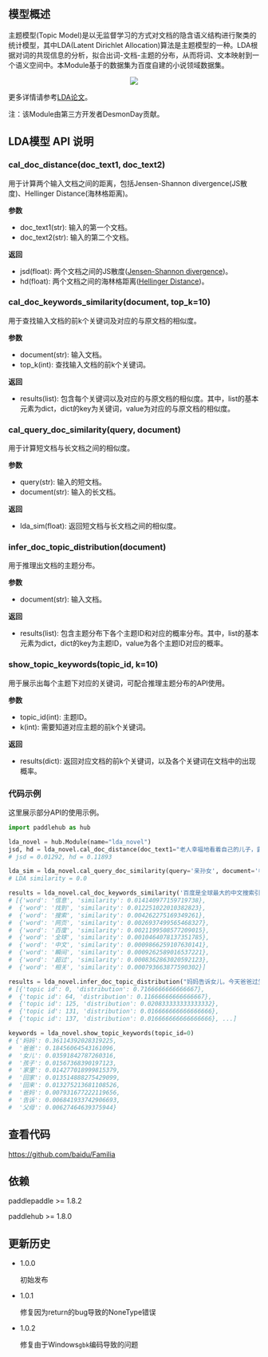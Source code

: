 ## 模型概述

主题模型(Topic Model)是以无监督学习的方式对文档的隐含语义结构进行聚类的统计模型，其中LDA(Latent Dirichlet Allocation)算法是主题模型的一种。LDA根据对词的共现信息的分析，拟合出词-文档-主题的分布，从而将词、文本映射到一个语义空间中。本Module基于的数据集为百度自建的小说领域数据集。

<p align="center">
<img src="https://bj.bcebos.com/paddlehub/model/nlp/semantic_model/lda.png" hspace='10'/> <br />
</p>

更多详情请参考[LDA论文](http://www.jmlr.org/papers/volume3/blei03a/blei03a.pdf)。

注：该Module由第三方开发者DesmonDay贡献。

## LDA模型 API 说明
### cal_doc_distance(doc_text1, doc_text2)
用于计算两个输入文档之间的距离，包括Jensen-Shannon divergence(JS散度)、Hellinger Distance(海林格距离)。

**参数**

- doc_text1(str): 输入的第一个文档。
- doc_text2(str): 输入的第二个文档。

**返回**

- jsd(float): 两个文档之间的JS散度([Jensen-Shannon divergence](https://blog.csdn.net/FrankieHello/article/details/80614422?utm_source=copy))。
- hd(float): 两个文档之间的海林格距离([Hellinger Distance](http://blog.sina.com.cn/s/blog_85f1ffb70101e65d.html))。

### cal_doc_keywords_similarity(document, top_k=10)

用于查找输入文档的前k个关键词及对应的与原文档的相似度。

**参数**

- document(str): 输入文档。
- top_k(int): 查找输入文档的前k个关键词。

**返回**

- results(list): 包含每个关键词以及对应的与原文档的相似度。其中，list的基本元素为dict，dict的key为关键词，value为对应的与原文档的相似度。

### cal_query_doc_similarity(query, document)

用于计算短文档与长文档之间的相似度。

**参数**

- query(str): 输入的短文档。
- document(str): 输入的长文档。

**返回**

- lda_sim(float): 返回短文档与长文档之间的相似度。

### infer_doc_topic_distribution(document)

用于推理出文档的主题分布。

**参数**

- document(str): 输入文档。

**返回**

- results(list): 包含主题分布下各个主题ID和对应的概率分布。其中，list的基本元素为dict，dict的key为主题ID，value为各个主题ID对应的概率。

### show_topic_keywords(topic_id, k=10)

用于展示出每个主题下对应的关键词，可配合推理主题分布的API使用。

**参数**

- topic_id(int): 主题ID。
- k(int): 需要知道对应主题的前k个关键词。

**返回**

- results(dict): 返回对应文档的前k个关键词，以及各个关键词在文档中的出现概率。

### 代码示例

这里展示部分API的使用示例。
``` python
import paddlehub as hub

lda_novel = hub.Module(name="lda_novel")
jsd, hd = lda_novel.cal_doc_distance(doc_text1="老人幸福地看着自己的儿子，露出了欣慰的笑容。", doc_text2="老奶奶看着自己的儿子，幸福地笑了。")
# jsd = 0.01292, hd = 0.11893

lda_sim = lda_novel.cal_query_doc_similarity(query='亲孙女', document='老人激动地打量着面前的女孩，似乎找到了自己的亲孙女一般，双手止不住地颤抖着。')
# LDA similarity = 0.0

results = lda_novel.cal_doc_keywords_similarity('百度是全球最大的中文搜索引擎、致力于让网民更便捷地获取信息，找到所求。百度超过千亿的中文网页数据库，可以瞬间找到相关的搜索结果。')
# [{'word': '信息', 'similarity': 0.014140977159719738},
#  {'word': '找到', 'similarity': 0.012251022010382823},
#  {'word': '搜索', 'similarity': 0.004262275169349261},
#  {'word': '网页', 'similarity': 0.0026937499565468327},
#  {'word': '百度', 'similarity': 0.0021199508577209015},
#  {'word': '全球', 'similarity': 0.0010464078137351785},
#  {'word': '中文', 'similarity': 0.0009866259107630141},
#  {'word': '瞬间', 'similarity': 0.0009262589016537221},
#  {'word': '超过', 'similarity': 0.0008362863020592123},
#  {'word': '相关', 'similarity': 0.000793663877590302}]

results = lda_novel.infer_doc_topic_distribution("妈妈告诉女儿，今天爸爸过生日，放学后要早点回家一起庆祝")
# [{'topic id': 0, 'distribution': 0.7166666666666667},
#  {'topic id': 64, 'distribution': 0.11666666666666667},
#  {'topic id': 125, 'distribution': 0.020833333333333332},
#  {'topic id': 131, 'distribution': 0.016666666666666666},
#  {'topic id': 137, 'distribution': 0.016666666666666666}, ...]

keywords = lda_novel.show_topic_keywords(topic_id=0)
# {'妈妈': 0.36114392028319225,
#  '爸爸': 0.18456064543161096,
#  '女儿': 0.03591842787260316,
#  '孩子': 0.01567368390197123,
#  '家里': 0.014277018999815379,
#  '回家': 0.013514888275429099,
#  '回来': 0.013275213681108526,
#  '爸妈': 0.007931677222119656,
#  '告诉': 0.006841933742906693,
#  '父母': 0.00627464639375944}

```

## 查看代码
https://github.com/baidu/Familia


## 依赖

paddlepaddle >= 1.8.2

paddlehub >= 1.8.0


## 更新历史

* 1.0.0

  初始发布

* 1.0.1

  修复因为return的bug导致的NoneType错误

* 1.0.2

  修复由于Windows`gbk`编码导致的问题
